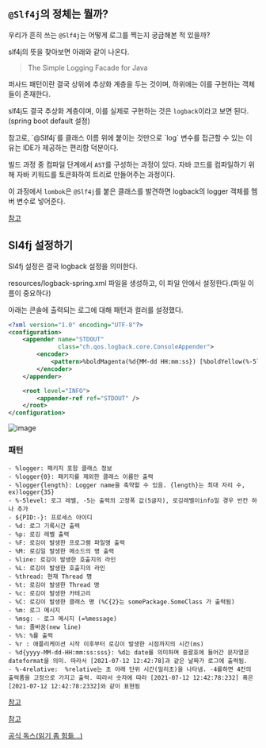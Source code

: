 ## `@Slf4j`의 정체는 뭘까?

우리가 흔히 쓰는 `@Slf4j`는 어떻게 로그를 찍는지 궁금해본 적 있을까?

slf4j의 뜻을 찾아보면 아래와 같이 나온다. 

> The Simple Logging Facade for Java

퍼사드 패턴이란 결국 상위에 추상화 계층을 두는 것이며, 하위에는 이를 구현하는 객체들이 존재한다.

slf4j도 결국 추상화 계층이며, 이를 실제로 구현하는 것은 `logback`이라고 보면 된다.(spring boot default 설정)

<MessageBox title='' level='info'>
  참고로, `@Slf4j`를 클래스 이름 위에 붙이는 것만으로 `log` 변수를 접근할 수 있는 이유는 IDE가 제공하는 편리함 덕분이다.

  빌드 과정 중 컴파일 단계에서 `AST`를 구성하는 과정이 있다. 자바 코드를 컴파일하기 위해 자바 키워드를 토큰화하여 트리로 만들어주는 과정이다.

  이 과정에서 `lombok`은 `@Slf4j`를 붙은 클래스를 발견하면 logback의 logger 객체를 멤버 변수로 넣어준다.

  <a href='https://leejaengjaeng.tistory.com/17' target='_blank'>참고</a>
</MessageBox>

## Sl4fj 설정하기

Sl4fj 설정은 결국 logback 설정을 의미한다.

resources/logback-spring.xml 파일을 생성하고, 이 파일 안에서 설정한다.(파일 이름이 중요하다)

아래는 콘솔에 출력되는 로그에 대해 패턴과 컬러를 설정했다.

```xml
<?xml version="1.0" encoding="UTF-8"?>
<configuration>
    <appender name="STDOUT"
              class="ch.qos.logback.core.ConsoleAppender">
        <encoder>
            <pattern>%boldMagenta(%d{MM-dd HH:mm:ss}) [%boldYellow(%-5level)] %cyan(%logger{5}.%M):%yellow(%line) - %msg %n</pattern>
        </encoder>
    </appender>

    <root level="INFO">
        <appender-ref ref="STDOUT" />
    </root>
</configuration>
```

![image](https://github.com/codeleeks/blog/assets/166087781/ed02499e-660b-47a1-a77b-b1a83fa3a64d)


### 패턴

```
- %logger: 패키지 포함 클래스 정보
- %logger{0}: 패키지를 제외한 클래스 이름만 출력
- %logger{length}: Logger name을 축약할 수 있음. {length}는 최대 자리 수, ex)logger{35}
- %-5level: 로그 레벨, -5는 출력의 고정폭 값(5글자), 로깅레벨이info일 경우 빈칸 하나 추가
- ${PID:-}: 프로세스 아이디
- %d: 로그 기록시간 출력
- %p: 로깅 레벨 출력
- %F: 로깅이 발생한 프로그램 파일명 출력
- %M: 로깅일 발생한 메소드의 명 출력
- %line: 로깅이 발생한 호출지의 라인
- %L: 로깅이 발생한 호출지의 라인
- %thread: 현재 Thread 명
- %t: 로깅이 발생한 Thread 명
- %c: 로깅이 발생한 카테고리
- %C: 로깅이 발생한 클래스 명 (%C{2}는 somePackage.SomeClass 가 출력됨)
- %m: 로그 메시지
- %msg: - 로그 메시지 (=%message)
- %n: 줄바꿈(new line)
- %%: %를 출력
- %r : 애플리케이션 시작 이후부터 로깅이 발생한 시점까지의 시간(ms)
- %d{yyyy-MM-dd-HH:mm:ss:sss}: %d는 date를 의미하며 중괄호에 들어간 문자열은 dateformat을 의미. 따라서 [2021-07-12 12:42:78]과 같은 날짜가 로그에 출력됨.
- %-4relative:  %relative는 초 아래 단위 시간(밀리초)을 나타냄. -4를하면 4칸의 출력폼을 고정으로 가지고 출력. 따라서 숫자에 따라 [2021-07-12 12:42:78:232] 혹은 [2021-07-12 12:42:78:2332]와 같이 표현됨
```

<a href='https://livenow14.tistory.com/64' target='_blank'>참고</a>

<a href='https://letsplaycoding.tistory.com/15' target='_blank'>참고</a>

<a href='https://logback.qos.ch/faq.html#configFileLocation' target='_blank'>공식 독스(읽기 좀 힘듦...)</a>


